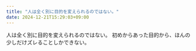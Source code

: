 ```yaml
---
title: "人は全く別に目的を変えられるのではない。"
date: 2024-12-21T15:29:03+09:00
---
```

人は全く別に目的を変えられるのではない。
初めからあった目的から、ほんの少しだけズレることしかできない。
